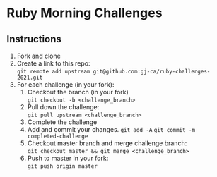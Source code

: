 # Ruby Morning Challenges

## Instructions
1. Fork and clone
2. Create a link to this repo: <br/>
   `git remote add upstream git@github.com:gj-ca/ruby-challenges-2021.git`
3. For each challenge (in your fork):
    1. Checkout the branch (in your fork)<br/>
     `git checkout -b <challenge_branch>`
    2. Pull down the challenge: <br/>
     `git pull upstream <challenge_branch>`
    3. Complete the challenge
    4. Add and commit your changes.
      `git add -A`
      `git commit -m completed-challenge`
    5. Checkout master branch and merge challenge branch:<br/>
    `git checkout master && git merge <challenge_branch>`
    6. Push to master in your fork:<br/>
     `git push origin master`
